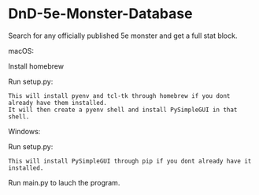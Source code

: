 # DnD-5e-Monster-Database
Search for any officially published 5e monster and get a full stat block.

macOS:

Install homebrew

  Run setup.py:
  
    This will install pyenv and tcl-tk through homebrew if you dont already have them installed.
    It will then create a pyenv shell and install PySimpleGUI in that shell.
    
Windows:

  Run setup.py:
  
    This will install PySimpleGUI through pip if you dont already have it installed.


Run main.py to lauch the program.
